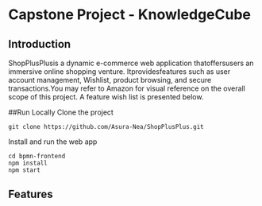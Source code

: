 # Capstone Project - KnowledgeCube 

## Introduction
ShopPlusPlusis a dynamic e-commerce web application thatoffersusers an immersive online shopping venture. Itprovidesfeatures such as user account management, Wishlist, product browsing, and secure transactions.You may refer to Amazon for visual reference on the overall scope of this project. A feature wish list is presented below.

##Run Locally
 Clone the project
 ```
 git clone https://github.com/Asura-Nea/ShopPlusPlus.git
 ```
 Install and run the web app
 ```
 cd bpmn-frontend
 npm install
 npm start
 ```

## Features


